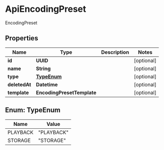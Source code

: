 

# ApiEncodingPreset

EncodingPreset

## Properties

| Name | Type | Description | Notes |
|------------ | ------------- | ------------- | -------------|
|**id** | **UUID** |  |  [optional] |
|**name** | **String** |  |  [optional] |
|**type** | [**TypeEnum**](#TypeEnum) |  |  [optional] |
|**deletedAt** | **Datetime** |  |  [optional] |
|**template** | **EncodingPresetTemplate** |  |  [optional] |



## Enum: TypeEnum

| Name | Value |
|---- | -----|
| PLAYBACK | &quot;PLAYBACK&quot; |
| STORAGE | &quot;STORAGE&quot; |



